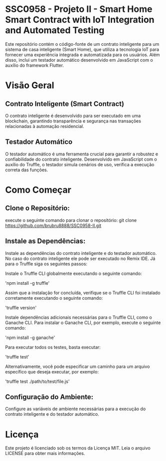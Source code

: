 # SSC0958 - Projeto II - Smart Home Smart Contract with IoT Integration and Automated Testing  

Este repositório contém o código-fonte de um contrato inteligente para um sistema de casa inteligente (Smart Home), que utiliza a tecnologia IoT para fornecer uma experiência integrada e automatizada para os usuários. Além disso, inclui um testador automático desenvolvido em JavaScript com o auxílio do framework Flutter.  

# Visão Geral  
## Contrato Inteligente (Smart Contract)  

O contrato inteligente é desenvolvido para ser executado em uma blockchain, garantindo transparência e segurança nas transações relacionadas à automação residencial.  
 

## Testador Automático  

O testador automático é uma ferramenta crucial para garantir a robustez e confiabilidade do contrato inteligente. Desenvolvido em JavaScript com o auxílio do Truffle, o testador simula cenários de uso, verifica a execução correta das funções.  

# Como Começar  

## Clone o Repositório:  

execute o seguinte comando para clonar o repositório: git clone https://github.com/brubru8888/SSC0958-II.git  

## Instale as Dependências:  

Instale as dependências do contrato inteligente e do testador automático. No caso do contrato inteligente ele pode ser executado no Remix IDE. Já para o Truffle siga os seguintes passos:

Instale o Truffle CLI globalmente executando o seguinte comando:  

'npm install -g truffle'  

Assim que a instalação for concluída, verifique se o Truffle CLI foi instalado corretamente executando o seguinte comando:  

'truffle version'  

Instale dependências adicionais necessárias para o Truffle CLI, como o Ganache CLI. Para instalar o Ganache CLI, por exemplo, execute o seguinte comando:

'npm install -g ganache'  

Para executar todos os testes, basta executar:

'truffle test'  
 
Alternativamente, você pode especificar um caminho para um arquivo específico que deseja executar, por exemplo:  

'truffle test ./path/to/test/file.js'  


## Configuração do Ambiente:  

Configure as variáveis de ambiente necessárias para a execução do contrato inteligente e do testador automático.  

# Licença  

Este projeto é licenciado sob os termos da Licença MIT. Leia o arquivo LICENSE para obter mais informações.  
